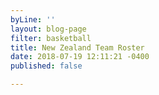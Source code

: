 ```yaml
---
byLine: ''
layout: blog-page
filter: basketball
title: New Zealand Team Roster
date: 2018-07-19 12:11:21 -0400
published: false

---
```

